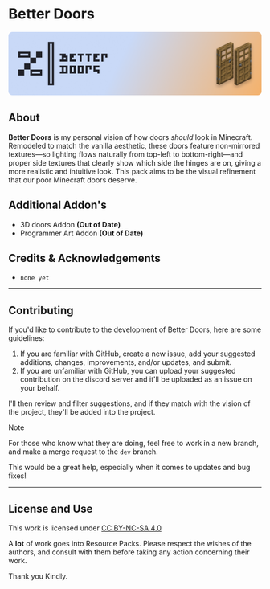 # Better Doors
 
![better doors banner](external/better_doors_banner.png)

## About

**Better Doors** is my personal vision of how doors _should_ look in Minecraft. Remodeled to match the vanilla aesthetic, these doors feature non-mirrored textures—so lighting flows naturally from top-left to bottom-right—and proper side textures that clearly show which side the hinges are on, giving a more realistic and intuitive look. This pack aims to be the visual refinement that our poor Minecraft doors deserve.

## Additional Addon's

- 3D doors Addon **(Out of Date)**
- Programmer Art Addon **(Out of Date)**

## Credits & Acknowledgements 

- `none yet`

---

## Contributing

If you'd like to contribute to the development of Better Doors, here are some guidelines:

1. If you are familiar with GitHub, create a new issue, add your suggested additions, changes, improvements, and/or updates, and submit. 
2. If you are unfamiliar with GitHub, you can upload your suggested contribution on the discord server and it'll be uploaded as an issue on your behalf.

I'll then review and filter suggestions, and if they match with the vision of the project, they'll be added into the project.

> [!NOTE]
> For those who know what they are doing, feel free to work in a new branch, and make a merge request to the `dev` branch. 
> 
> This would be a great help, especially when it comes to updates and bug fixes!

---

## License and Use

<p xmlns:cc="http://creativecommons.org/ns#" >This work is licensed under <a href="https://creativecommons.org/licenses/by-nc-sa/4.0/?ref=chooser-v1" target="_blank" rel="license noopener noreferrer" style="display:inline-block;">CC BY-NC-SA 4.0<img style="height:22px!important;margin-left:3px;vertical-align:text-bottom;" src="https://mirrors.creativecommons.org/presskit/icons/cc.svg?ref=chooser-v1" alt=""><img style="height:22px!important;margin-left:3px;vertical-align:text-bottom;" src="https://mirrors.creativecommons.org/presskit/icons/by.svg?ref=chooser-v1" alt=""><img style="height:22px!important;margin-left:3px;vertical-align:text-bottom;" src="https://mirrors.creativecommons.org/presskit/icons/nc.svg?ref=chooser-v1" alt=""><img style="height:22px!important;margin-left:3px;vertical-align:text-bottom;" src="https://mirrors.creativecommons.org/presskit/icons/sa.svg?ref=chooser-v1" alt=""></a></p>

A **lot** of work goes into Resource Packs. 
Please respect the wishes of the authors, and consult with them before taking any action concerning their work.

Thank you Kindly.